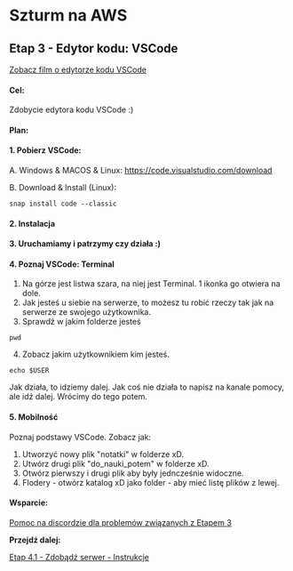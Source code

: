 # Szturm na AWS 

## Etap 3 - Edytor kodu: VSCode

[Zobacz film o edytorze kodu VSCode](https://www.youtube.com/watch?v=EB_ihBj6a60&t=1s)


#### Cel:
Zdobycie edytora kodu VSCode :)

#### Plan:

#### 1. Pobierz VSCode:

A. Windows & MACOS & Linux:
https://code.visualstudio.com/download

B. Download & Install (Linux):
```
snap install code --classic
```
#### 2. Instalacja

#### 3. Uruchamiamy i patrzymy czy działa :)

#### 4. Poznaj VSCode: Terminal

1. Na górze jest listwa szara, na niej jest Terminal. 1 ikonka go otwiera na dole.
2. Jak jesteś u siebie na serwerze, to możesz tu robić rzeczy tak jak na serwerze ze swojego użytkownika.
3. Sprawdź w jakim folderze jesteś
```
pwd
```
4. Zobacz jakim użytkownikiem kim jesteś.
```
echo $USER
```
Jak działa, to idziemy dalej. Jak coś nie działa to napisz na kanale pomocy, ale idź dalej. Wrócimy do tego potem.

#### 5. Mobilność
Poznaj podstawy VSCode. Zobacz jak:
1. Utworzyć nowy plik "notatki" w folderze xD.
2. Utwórz drugi plik "do_nauki_potem" w folderze xD.
3. Otwórz pierwszy i drugi plik aby były jedncześnie widoczne.
4. Flodery - otwórz katalog xD jako folder - aby mieć listę plików z lewej.


#### Wsparcie:

[Pomoc na discordzie dla problemów związanych z Etapem 3](https://discord.gg/4aXe72bg4h)




**Przejdź dalej:** 

[Etap 4.1 - Zdobądź serwer - Instrukcje](https://github.com/ZPXD/flaga/blob/main/instrukcje/etap_4_1_zdobadz_serwer.md)
